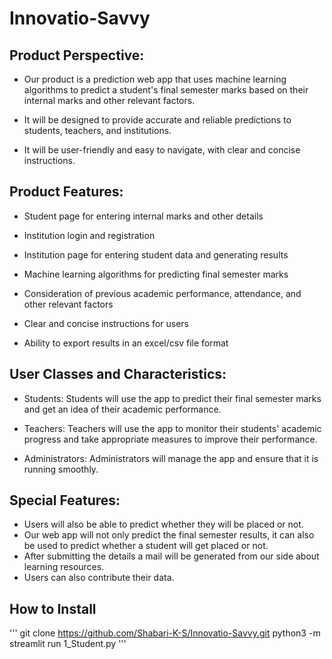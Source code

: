 # Innovatio-Savvy

## Product Perspective:
 * Our product is a prediction web app that uses machine learning algorithms to predict a student's final semester marks based on their internal marks and other relevant factors.

 * It will be designed to provide accurate and reliable predictions to students, teachers, and institutions.

 * It will be user-friendly and easy to navigate, with clear and concise instructions.

## Product Features:
 * Student page for entering internal marks and other details

 * Institution login and registration

 * Institution page for entering student data and generating results

 * Machine learning algorithms for predicting final semester marks

 * Consideration of previous academic performance, attendance, and other relevant factors

 * Clear and concise instructions for users

 * Ability to export results in an excel/csv file format

## User Classes and Characteristics:
 * Students: Students will use the app to predict their final semester marks and get an idea of their academic performance.

 * Teachers: Teachers will use the app to monitor their students' academic progress and take appropriate measures to improve their performance.

 * Administrators: Administrators will manage the app and ensure that it is running smoothly.

## Special Features:
 * Users will also be able to predict whether they will be placed or not.
 * Our web app will not only predict the final semester results, it can also be used to predict whether a student will get placed or not.
 * After submitting the details a mail will be generated from our side about learning resources.
 * Users can also contribute their data.
 
 
## How to Install

'''
git clone https://github.com/Shabari-K-S/Innovatio-Savvy.git
python3 -m streamlit run 1_Student.py
'''


